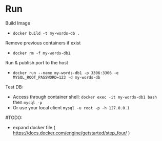 # Run
Build Image
* `docker build -t my-words-db .`

Remove previous containers if exist
* `docker rm -f my-words-db1`

Run & publish port to the host
* `docker run --name my-words-db1 -p 3306:3306 -e MYSQL_ROOT_PASSWORD=123 -d my-words-db`

Test DB:
* Access through container shell: `docker exec -it my-words-db1 bash` then `mysql -p`
* Or use your local client `mysql -u root -p -h 127.0.0.1`


#TODO: 
* expand docker file ( https://docs.docker.com/engine/getstarted/step_four/ )


